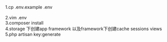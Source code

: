1.cp .env.example .env <br/>  
2.vim .env<br/>
3.composer install<br/>
4.storage 下创建app framework 以及framework下创建cache sessions views<br/>
5.php artisan key:generate</br>

